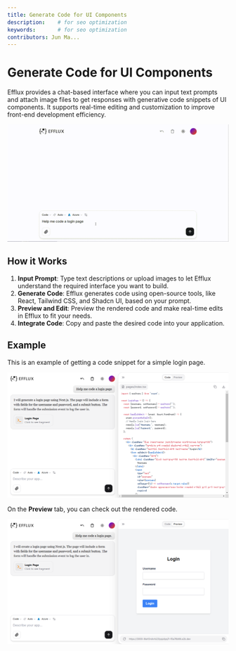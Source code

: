 ```yaml
---
title: Generate Code for UI Components
description: 	# for seo optimization
keywords: 		# for seo optimization
contributors: Jun Ma...
---
```


# Generate Code for UI Components

Efflux provides a chat-based interface where you can input text prompts and attach image files to get responses with generative code snippets of UI components. It supports real-time editing and customization to improve front-end development efficiency.

  ![Efflux demo](../assets/code-login.gif)

## How it Works

1. **Input Prompt**: Type text descriptions or upload images to let Efflux understand the required interface you want to build.
2. **Generate Code**: Efflux generates code using open-source tools, like React, Tailwind CSS, and Shadcn UI, based on your prompt.
3. **Preview and Edit**: Preview the rendered code and make real-time edits in Efflux to fit your needs.
4. **Integrate Code**: Copy and paste the desired code into your application.

## Example

This is an example of getting a code snippet for a simple login page.

![Efflux code response](../assets/generate-code.png)

On the **Preview** tab, you can check out the rendered code.

![Efflux code-GUI preview](../assets/code-gui-preview.png)